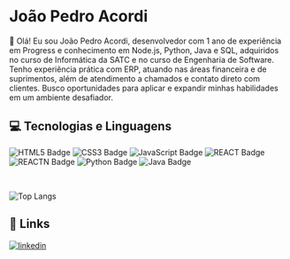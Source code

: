 # João Pedro Acordi

👋 Olá! Eu sou João Pedro Acordi, desenvolvedor com 1 ano de experiência em Progress e
conhecimento em Node.js, Python, Java e SQL, adquiridos
no curso de Informática da SATC e no curso de Engenharia
de Software. Tenho experiência prática com ERP, atuando
nas áreas financeira e de suprimentos, além de
atendimento a chamados e contato direto com clientes.
Busco oportunidades para aplicar e expandir minhas
habilidades em um ambiente desafiador.

## 💻 Tecnologias e Linguagens

![HTML5 Badge](https://img.shields.io/badge/HTML5-E34F26?style=for-the-badge&logo=html5&logoColor=white)
![CSS3 Badge](https://img.shields.io/badge/CSS3-1572B6?style=for-the-badge&logo=css3&logoColor=white)
![JavaScript Badge](https://img.shields.io/badge/JavaScript-F7DF1E?style=for-the-badge&logo=javascript&logoColor=black)
![REACT Badge](https://img.shields.io/badge/React-20232A?style=for-the-badge&logo=react&logoColor=61DAFB)
![REACTN Badge](https://img.shields.io/badge/React_Native-20232A?style=for-the-badge&logo=react&logoColor=61DAFB)
![Python Badge](https://img.shields.io/badge/Python-14354C?style=for-the-badge&logo=python&logoColor=white)
![Java Badge](https://img.shields.io/badge/Java-ED8B00?style=for-the-badge&logo=openjdk&logoColor=white)

<br>

![Top Langs](https://github-readme-stats.vercel.app/api/top-langs/?username=joaoacordi&hide_progress=true&custom_title=Linguagens%20mais%20utilizadas&theme=dark&layout=pie) 

## 🔗 Links
[![linkedin](https://img.shields.io/badge/linkedin-0A66C2?style=for-the-badge&logo=linkedin&logoColor=white)](https://www.linkedin.com/in/jo%C3%A3o-pedro-acordi-1558a0253/)
